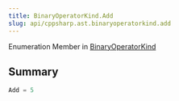 ```yaml
---
title: BinaryOperatorKind.Add
slug: api/cppsharp.ast.binaryoperatorkind.add
---
```

Enumeration Member in [BinaryOperatorKind](/api/cppsharp/ast/binaryoperatorkind)

## Summary



```csharp
Add = 5
```

